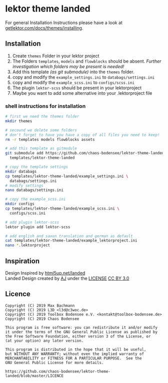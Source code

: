  lektor theme landed
=====================

For general Installation Instructions please have a look at [getlektor.com/docs/themes/installing](https://www.getlektor.com/docs/themes/installing/).

 Installation
--------------
1. Create ``themes`` Folder in your lektor project
2. The Folders ``templates``, ``models`` and ``flowblocks`` should be absent.
*Further investigation which folders may be present is needed!*
3. Add this template *(as git submodule)* into the ``themes`` folder.
4. copy and modify the ``example_settings.ini`` to ``databags/settings.ini``
5. copy and modify the ``example_scss.ini`` to ``configs/scss.ini``
6. The plugin ``lektor-scss`` should be present in your lektorproject
7. Maybe you want to add some alternative into your .lektorproject file

### shell instructions for installation
```bash
# first we need the themes folder
mkdir themes

# secound we delete some folders
# don't forget to have you have a copy of all files you need to keep!
rm -r templates models flowblocks assets

# add this template as gitmodule
git submodule add https://github.com/chaos-bodensee/lektor-theme-landed.git \
  templates/lektor-theme-landed

# copy the template settings
mkdir databags
cp templates/lektor-theme-landed/example_settings.ini \
  databags/settings.ini
# modify settings
nano databags/settings.ini

# copy the example_scss.ini
mkdir configs
cp templates/lektor-theme-landed/example_scss.ini \
  configs/scss.ini

# add plugin lektor-scss
lektor plugin add lektor-scss

# add english and saxon translation and german as default
cat templates/lektor-theme-landed/example_lektorproject.ini
nano *.lektorproject
```



 Inspiration
------------------
Design Inspired by [html5up.net/landed](https://html5up.net/landed)<br/>
Landed Design created by [AJ](http://twitter.com/ajlkn) under the [LICENSE](https://html5up.net/license) [CC BY 3.0](https://creativecommons.org/licenses/by/3.0/)


 Licence
-----------
```
Copyright (C) 2019 Max Bachmann
Copyright (C) 2019 L3D <l3d@c3woc.de>
Copyright (C) 2019 Toolbox Bodensee e.V. <kontakt@toolbox-bodensee.de>
Copyright (C) 2019 Chaos Bodensee

This program is free software: you can redistribute it and/or modify
it under the terms of the GNU General Public License as published by
the Free Software Foundation, either version 3 of the License, or
(at your option) any later version.

This program is distributed in the hope that it will be useful,
but WITHOUT ANY WARRANTY; without even the implied warranty of
MERCHANTABILITY or FITNESS FOR A PARTICULAR PURPOSE.  See the
GNU General Public License for more details.

https://github.com/chaos-bodensee/lektor-theme-landed/blob/master/LICENCE
```
